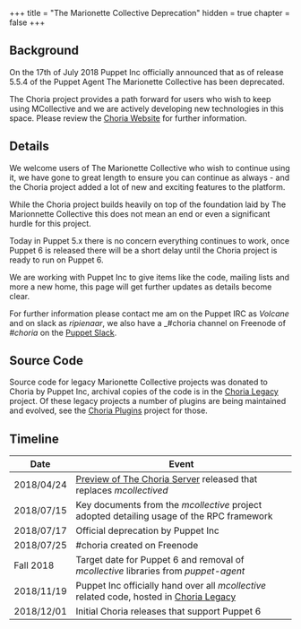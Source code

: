 +++
title = "The Marionette Collective Deprecation"
hidden = true
chapter = false
+++

## Background

On the 17th of July 2018 Puppet Inc officially announced that as of release 5.5.4 of the Puppet Agent The Marionette Collective has been deprecated.

The Choria project provides a path forward for users who wish to keep using MCollective and we are actively developing new technologies in this space.  Please review the [Choria Website](https://choria.io) for further information.

## Details

We welcome users of The Marionette Collective who wish to continue using it, we have gone to great length to ensure you can continue as always - and the Choria project added a lot of new and exciting features to the platform.

While the Choria project builds heavily on top of the foundation laid by The Marionnette Collective this does not mean an end or even a significant hurdle for this project.

Today in Puppet 5.x there is no concern everything continues to work, once Puppet 6 is released there will be a short delay until the Choria project is ready to run on Puppet 6.

We are working with Puppet Inc to give items like the code, mailing lists and more a new home, this page will get further updates as details become clear.

For further information please contact me am on the Puppet IRC as _Volcane_ and on slack as _ripienaar_, we also have a _#choria channel on Freenode of _#choria_ on the [Puppet Slack](http://slack.puppet.com/).

## Source Code

Source code for legacy Marionette Collective projects was donated to Choria by Puppet Inc, archival copies of the code is in the [Choria Legacy](https://github.com/choria-legacy) project.  Of these legacy projects a number of plugins are being maintained and evolved, see the [Choria Plugins](https://github.com/choria-plugins/) project for those.

## Timeline

|Date|Event|
|----|-----|
|2018/04/24|[Preview of The Choria Server](/docs/configuration/choria_server/) released that replaces _mcollectived_|
|2018/07/15|Key documents from the _mcollective_ project adopted detailing usage of the RPC framework|
|2018/07/17|Official deprecation by Puppet Inc|
|2018/07/25|#choria created on Freenode|
|Fall 2018|Target date for Puppet 6 and removal of _mcollective_ libraries from _puppet-agent_|
|2018/11/19|Puppet Inc officially hand over all _mcollective_ related code, hosted in [Choria Legacy](https://github.com/choria-legacy)|
|2018/12/01|Initial Choria releases that support Puppet 6|
